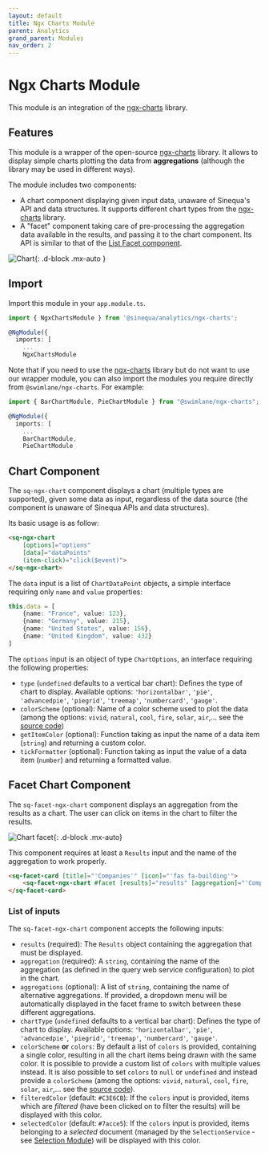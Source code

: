 ```yaml
---
layout: default
title: Ngx Charts Module
parent: Analytics
grand_parent: Modules
nav_order: 2
---
```


# Ngx Charts Module

This module is an integration of the [ngx-charts](https://swimlane.github.io/ngx-charts/) library.

## Features

This module is a wrapper of the open-source [ngx-charts](https://swimlane.github.io/ngx-charts/) library. It allows to display simple charts plotting the data from **aggregations** (although the library may be used in different ways).

The module includes two components:

- A chart component displaying given input data, unaware of Sinequa's API and data structures. It supports different chart types from the [ngx-charts](https://swimlane.github.io/ngx-charts/) library.
- A "facet" component taking care of pre-processing the aggregation data available in the results, and passing it to the chart component. Its API is similar to that of the [List Facet component]({{site.baseurl}}/modules/components/facet.html#list-facet).

![Chart]({{site.baseurl}}assets/modules/ngx-charts/chart.png){: .d-block .mx-auto }

## Import

Import this module in your `app.module.ts`.

```ts
import { NgxChartsModule } from '@sinequa/analytics/ngx-charts';

@NgModule({
  imports: [
    ...
    NgxChartsModule
```

Note that if you need to use the [ngx-charts](https://swimlane.github.io/ngx-charts/) library but do not want to use our wrapper module, you can also import the modules you require directly from `@swimlane/ngx-charts`. For example:

```ts
import { BarChartModule, PieChartModule } from "@swimlane/ngx-charts";

@NgModule({
  imports: [
    ...
    BarChartModule,
    PieChartModule
```

## Chart Component

The `sq-ngx-chart` component displays a chart (multiple types are supported), given some data as input, regardless of the data source (the component is unaware of Sinequa APIs and data structures).

Its basic usage is as follow:

```html
<sq-ngx-chart
    [options]="options"
    [data]="dataPoints"
    (item-click)="click($event)">
</sq-ngx-chart>
```

The `data` input is a list of `ChartDataPoint` objects, a simple interface requiring only `name` and `value` properties:

```ts
this.data = [
    {name: "France", value: 123},
    {name: "Germany", value: 215},
    {name: "United States", value: 156},
    {name: "United Kingdom", value: 432}
]
```

The `options` input is an object of type `ChartOptions`, an interface requiring the following properties:

- `type` (`undefined` defaults to a vertical bar chart): Defines the type of chart to display. Available options: `'horizontalbar'`, `'pie'`, `'advancedpie'`, `'piegrid'`, `'treemap'`, `'numbercard'`, `'gauge'`.
- `colorScheme` (optional): Name of a color scheme used to plot the data (among the options: `vivid`, `natural`, `cool`, `fire`, `solar`, `air`,... see the [source code](https://github.com/swimlane/ngx-charts/blob/master/projects/swimlane/ngx-charts/src/lib/utils/color-sets.ts))
- `getItemColor` (optional): Function taking as input the name of a data item (`string`) and returning a custom color.
- `tickFormatter` (optional): Function taking as input the value of a data item (`number`) and returning a formatted value.

## Facet Chart Component

<!-- <doc-facet-chart></doc-facet-chart> -->

The `sq-facet-ngx-chart` component displays an aggregation from the results as a chart. The user can click on items in the chart to filter the results.

![Chart facet]({{site.baseurl}}assets/modules/facet/facet-chart.png){: .d-block .mx-auto}

This component requires at least a `Results` input and the name of the aggregation to work properly.

```html
<sq-facet-card [title]="'Companies'" [icon]="'fas fa-building'">
    <sq-facet-ngx-chart #facet [results]="results" [aggregation]="'Company'"></sq-facet-ngx-chart>
</sq-facet-card>
```

### List of inputs

The `sq-facet-ngx-chart` component accepts the following inputs:

- `results` (required): The `Results` object containing the aggregation that must be displayed.
- `aggregation` (required): A `string`, containing the name of the aggregation (as defined in the query web service configuration) to plot in the chart.
- `aggregations` (optional): A list of `string`, containing the name of alternative aggregations. If provided, a dropdown menu will be automatically displayed in the facet frame to switch between these different aggregations.
- `chartType` (`undefined` defaults to a vertical bar chart): Defines the type of chart to display. Available options: `'horizontalbar'`, `'pie'`, `'advancedpie'`, `'piegrid'`, `'treemap'`, `'numbercard'`, `'gauge'`.
- `colorScheme` **or** `colors`: By default a list of `colors` is provided, containing a single color, resulting in all the chart items being drawn with the same color. It is possible to provide a custom list of `colors` with multiple values instead. It is also possible to set `colors` to `null` or `undefined` and instead provide a `colorScheme` (among the options: `vivid`, `natural`, `cool`, `fire`, `solar`, `air`,... see the [source code](https://github.com/swimlane/ngx-charts/blob/master/projects/swimlane/ngx-charts/src/lib/utils/color-sets.ts)).
- `filteredColor` (default: `#C3E6CB`): If the `colors` input is provided, items which are *filtered* (have been clicked on to filter the results) will be displayed with this color.
- `selectedColor` (default: `#7acce5`): If the `colors` input is provided, items belonging to a *selected* document (managed by the `SelectionService` - see [Selection Module]({{site.baseurl}}/modules/components/selection.html)) will be displayed with this color.
